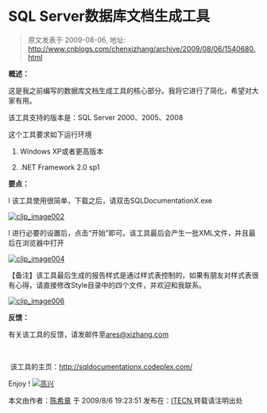 # SQL Server数据库文档生成工具 
> 原文发表于 2009-08-06, 地址: http://www.cnblogs.com/chenxizhang/archive/2009/08/06/1540680.html 


  

**概述：**


这是我之前编写的数据库文档生成工具的核心部分。我将它进行了简化，希望对大家有用。


该工具支持的版本是：SQL Server 2000、2005、2008


这个工具要求如下运行环境


1. Windows XP或者更高版本


2. .NET Framework 2.0 sp1


**要点：**


l 该工具使用很简单，下载之后，请双击SQLDocumentationX.exe


[![clip_image002](http://blogs.itecn.net/blogs/ares/clip_image002_thumb_754B5483.jpg "clip_image002")](http://blogs.itecn.net/blogs/ares/clip_image002_35816DFE.jpg)


l 进行必要的设置后，点击“开始”即可。该工具最后会产生一批XML文件，并且最后在浏览器中打开


[![clip_image004](http://blogs.itecn.net/blogs/ares/clip_image004_thumb_42E78104.jpg "clip_image004")](http://blogs.itecn.net/blogs/ares/clip_image004_6E2C180B.jpg)


【备注】该工具最后生成的报告样式是通过样式表控制的，如果有朋友对样式表很有心得，请直接修改Style目录中的四个文件，并欢迎和我联系。


[![clip_image006](http://blogs.itecn.net/blogs/ares/clip_image006_thumb_1083AD85.jpg "clip_image006")](http://blogs.itecn.net/blogs/ares/clip_image006_69B59744.jpg)


**反馈：**


有关该工具的反馈，请发邮件至[ares@xizhang.com](mailto:ares@xizhang.com)


 


 该工具的主页：<http://sqldocumentationx.codeplex.com/>


Enjoy ! [![高兴](http://blogs.itecn.net/blogs/ares/_thumb_6949644F.gif "高兴")](http://blogs.itecn.net/blogs/ares/b502f0d04ac7_3751C3C5.gif)



 本文由作者：[陈希章](http://www.xizhang.com/) 于 2009/8/6 19:23:51 发布在：[ITECN](http://blogs.itecn.net/blogs/ares/default.aspx),转载请注明出处  




